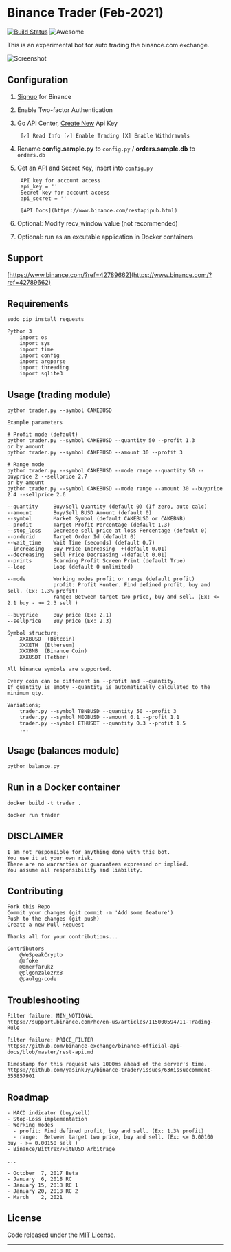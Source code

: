 # Binance Trader (Feb-2021) 
[![Build Status](https://img.shields.io/badge/binance-exchange-yellow.svg?style=flat)](https://binance.com)
![Awesome](https://cdn.rawgit.com/sindresorhus/awesome/d7305f38d29fed78fa85652e3a63e154dd8e8829/media/badge.svg)

This is an experimental bot for auto trading the binance.com exchange.

![Screenshot](https://github.com/paulgg-code/binance-trader/blob/master/img/screenshot.png)

## Configuration

1. [Signup](https://www.binance.com/?ref=42789662) for Binance
2. Enable Two-factor Authentication
3. Go API Center, [Create New](https://www.binance.com/en/my/settings/api-management?ref=42789662) Api Key

        [✓] Read Info [✓] Enable Trading [X] Enable Withdrawals

4. Rename **config.sample.py** to `config.py` / **orders.sample.db** to `orders.db`
5. Get an API and Secret Key, insert into `config.py`

        API key for account access
        api_key = ''
        Secret key for account access
        api_secret = ''

        [API Docs](https://www.binance.com/restapipub.html)

6. Optional: Modify recv_window value (not recommended)

7. Optional: run as an excutable application in Docker containers

## Support

[https://www.binance.com/?ref=42789662](https://www.binance.com/?ref=42789662)

## Requirements

    sudo pip install requests

    Python 3
        import os
        import sys
        import time
        import config
        import argparse
        import threading
        import sqlite3

## Usage (trading module)

    python trader.py --symbol CAKEBUSD

    Example parameters

    # Profit mode (default)
    python trader.py --symbol CAKEBUSD --quantity 50 --profit 1.3
    or by amount
    python trader.py --symbol CAKEBUSD --amount 30 --profit 3

    # Range mode
    python trader.py --symbol CAKEBUSD --mode range --quantity 50 --buyprice 2 --sellprice 2.7
    or by amount
    python trader.py --symbol CAKEBUSD --mode range --amount 30 --buyprice 2.4 --sellprice 2.6

    --quantity     Buy/Sell Quantity (default 0) (If zero, auto calc)
    --amount       Buy/Sell BUSD Amount (default 0)
    --symbol       Market Symbol (default CAKEBUSD or CAKEBNB)
    --profit       Target Profit Percentage (default 1.3)
    --stop_loss    Decrease sell price at loss Percentage (default 0)
    --orderid      Target Order Id (default 0)
    --wait_time    Wait Time (seconds) (default 0.7)
    --increasing   Buy Price Increasing  +(default 0.01)
    --decreasing   Sell Price Decreasing -(default 0.01)
    --prints       Scanning Profit Screen Print (default True)
    --loop         Loop (default 0 unlimited)

    --mode         Working modes profit or range (default profit)
                   profit: Profit Hunter. Find defined profit, buy and sell. (Ex: 1.3% profit)
                   range: Between target two price, buy and sell. (Ex: <= 2.1 buy - >= 2.3 sell )

    --buyprice     Buy price (Ex: 2.1)
    --sellprice    Buy price (Ex: 2.3)

    Symbol structure;
        XXXBUSD  (Bitcoin)
        XXXETH  (Ethereum)
        XXXBNB  (Binance Coin)
        XXXUSDT (Tether)

    All binance symbols are supported.

    Every coin can be different in --profit and --quantity.
    If quantity is empty --quantity is automatically calculated to the minimum qty.

    Variations;
        trader.py --symbol TBNBUSD --quantity 50 --profit 3
        trader.py --symbol NEOBUSD --amount 0.1 --profit 1.1
        trader.py --symbol ETHUSDT --quantity 0.3 --profit 1.5
        ...

## Usage (balances module)

    python balance.py

## Run in a Docker container

    docker build -t trader .

    docker run trader

## DISCLAIMER

    I am not responsible for anything done with this bot.
    You use it at your own risk.
    There are no warranties or guarantees expressed or implied.
    You assume all responsibility and liability.

## Contributing

    Fork this Repo
    Commit your changes (git commit -m 'Add some feature')
    Push to the changes (git push)
    Create a new Pull Request

    Thanks all for your contributions...

    Contributors
        @WeSpeakCrypto
        @afoke
        @omerfarukz
        @plgonzalezrx8
		@paulgg-code

## Troubleshooting

    Filter failure: MIN_NOTIONAL
    https://support.binance.com/hc/en-us/articles/115000594711-Trading-Rule

    Filter failure: PRICE_FILTER
    https://github.com/binance-exchange/binance-official-api-docs/blob/master/rest-api.md

    Timestamp for this request was 1000ms ahead of the server's time.
    https://github.com/yasinkuyu/binance-trader/issues/63#issuecomment-355857901

## Roadmap

    - MACD indicator (buy/sell)
    - Stop-Loss implementation
    - Working modes
      - profit: Find defined profit, buy and sell. (Ex: 1.3% profit)
      - range:  Between target two price, buy and sell. (Ex: <= 0.00100 buy - >= 0.00150 sell )
    - Binance/Bittrex/HitBUSD Arbitrage  

    ...

    - October  7, 2017 Beta
    - January  6, 2018 RC
    - January 15, 2018 RC 1
    - January 20, 2018 RC 2
    - March    2, 2021
## License

Code released under the [MIT License](https://opensource.org/licenses/MIT).

---
